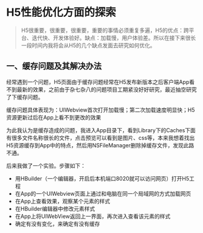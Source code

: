 # H5性能优化方面的探索

> H5很重要，很重要，很重要，重要的事情必须重复多遍，H5的优点：跨平台、迭代快、开发体验好。缺点：加载慢，用户体验差。所以在接下来很长一段时间内我将会从H5的几个缺点发面去研究如何优化。

## 

## 一、缓存问题及其解决办法

经常遇到一个问题，H5页面由于缓存问题经常在H5发布新版本之后客户端App看不到最新的效果，之前由于杂七杂八的问题项目工期紧没好好研究，最近抽空研究了下缓存问题。

缓存问题具体表现为：UIWebview首次打开加载慢；第二次加载速度明显快；H5资源更新过后在App上看不到更改的效果

为此我认为是缓存造成的问题，我进入App目录下，看到Library下的Caches下面有很多文件名称很长的文件，点击预览可以看到是图片、css等，本来我想着找出H5资源缓存到App中的特点，然后用NSFileManager删除掉缓存文件，发现此路不通。

后来我做了一个实验。步骤如下：

* 用HBuilder（一个编辑器，开启后本机端口8020就可以访问网页）打开H5工程
* 在App的一个UIWebview页面上通过和电脑在同一个局域网的方式加载网页
* 在App上查看效果，观察某个元素的样式
* 在HBuilder编辑器中修改元素样式
* 在App上将UIWebView返回上一界面，再次进入查看该元素的样式
* 确定有没有变化，来确定有没有缓存





